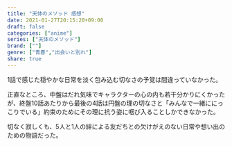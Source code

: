 ```yaml
---
title: "天体のメソッド 感想"
date: 2021-01-27T20:15:20+09:00
draft: false
categories: ["anime"]
series: ["天体のメソッド"]
brand: [""]
genre: ["青春","出会いと別れ"]
share: true
---
```

1話で感じた穏やかな日常を淡く包み込む切なさの予覚は間違っていなかった。  

正直なところ、中盤はだれ気味でキャラクターの心の内も若干分かりにくかったが、終盤10話あたりから最後の4話は円盤の理の切なさと「みんなで一緒ににっこりでいる」約束のためにその理に抗う姿に咽び入ることしかできなかった。  

切なく寂しくも、5人と1人の絆による友だちとの欠けがえのない日常や想い出のための物語だった。